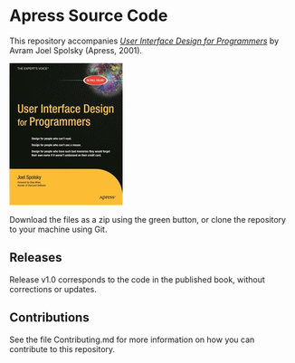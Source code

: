 # Apress Source Code

This repository accompanies [*User Interface Design for Programmers*](http://www.apress.com/9781893115941) by Avram Joel Spolsky (Apress, 2001).

![Cover image](9781893115941.jpg)

Download the files as a zip using the green button, or clone the repository to your machine using Git.

## Releases

Release v1.0 corresponds to the code in the published book, without corrections or updates.

## Contributions

See the file Contributing.md for more information on how you can contribute to this repository.
